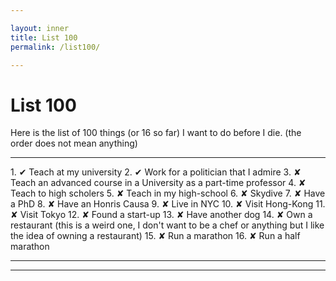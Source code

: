 ```yaml
---

layout: inner
title: List 100
permalink: /list100/

---
```


# List 100

Here is the list of 100 things (or 16 so far) I want to do before I die. (the order does not mean anything)

<hr/>
1. &#x2714; Teach at my university
2. &#x2714; Work for a politician that I admire
3. &#x2718; Teach an advanced course in a University as a part-time professor
4. &#x2718; Teach to high scholers 
5. &#x2718; Teach in my high-school
6. &#x2718; Skydive
7. &#x2718; Have a PhD
8. &#x2718; Have an Honris Causa
9. &#x2718; Live in NYC
10. &#x2718; Visit Hong-Kong
11. &#x2718; Visit Tokyo
12. &#x2718; Found a start-up
13. &#x2718; Have another dog
14. &#x2718; Own a restaurant (this is a weird one, I don't want to be a chef or anything but I like the idea of owning a restaurant)
15. &#x2718; Run a marathon 
16. &#x2718; Run a half marathon

<hr/>

<hr/>
